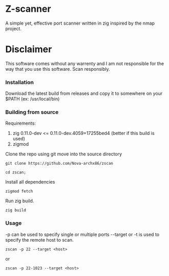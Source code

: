 # Z-scanner
A simple yet, effective port scanner written in zig inspired by the nmap project.

# Disclaimer
This software comes without any warrenty and I am not responsible
for the way that you use this software. Scan responsibly. 

### Installation
Download the latest build from releases and copy it to somewhere on your $PATH  (ex: /usr/local/bin)

### Building from source

Requirements:
1. zig 0.11.0-dev <= 0.11.0-dev.4059+17255bed4 (better if this build is used) 
2. zigmod

Clone the repo using git move into the source directory
    
    git clone https://github.com/Nova-archx86/zscan
    
    cd zscan;

Install all dependencies
    
    zigmod fetch

Run zig build.
    
    zig build


### Usage
-p can be used to specify single or multiple ports 
--target or -t is used to specify the remote host to scan.

    zscan -p 22 --target <host>

or 
    
    zscan -p 22-1023 --target <host>
